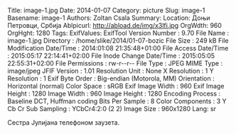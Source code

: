 Title: image-1.jpg
Date: 2014-01-07
Category: picture
Slug: image-1
Basename: image-1
Authors: Zoltan Csala
Summary:
Location: Доњи Петровци, Србија
Ablpicurl: http://abload.de/img/x3lfi.jpg
OrgWdth: 960
OrgHght: 1280
Tags:
ExifValues: ExifTool Version Number : 9.70
            File Name : image-1.jpg
            Directory : /home/slike/2014/01-07-bozic
            File Size : 249 kB
            File Modification Date/Time : 2014:01:08 21:35:48+01:00
            File Access Date/Time : 2015:05:17 22:14:41+02:00
            File Inode Change Date/Time : 2015:05:05 22:55:31+02:00
            File Permissions : rw-r--r--
            File Type : JPEG
            MIME Type : image/jpeg
            JFIF Version : 1.01
            Resolution Unit : None
            X Resolution : 1
            Y Resolution : 1
            Exif Byte Order : Big-endian (Motorola, MM)
            Orientation : Horizontal (normal)
            Color Space : sRGB
            Exif Image Width : 960
            Exif Image Height : 1280
            Image Width : 960
            Image Height : 1280
            Encoding Process : Baseline DCT, Huffman coding
            Bits Per Sample : 8
            Color Components : 3
            Y Cb Cr Sub Sampling : YCbCr4:2:0 (2 2)
            Image Size : 960x1280
Lang: sr

Сестра Јулијана телефоном заузета.
